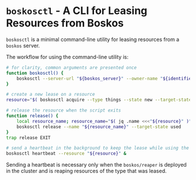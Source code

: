 # `boskosctl` - A CLI for Leasing Resources from Boskos

`boskosctl` is a minimal command-line utility for leasing resources from a `boskos` server.

The workflow for using the command-line utility is:

```sh
# for clarity, common arguments are presented once
function boskosctl() {
    boskosctl --server-url "${boskos_server}" --owner-name "${identifier}" "${@}"
}

# create a new lease on a resource
resource="$( boskosctl acquire --type things --state new --target-state owned --timeout 30m )"

# release the resource when the script exits
function release() {
    local resource_name; resource_name="$( jq .name <<<"${resource}" )"
    boskosctl release --name "${resource_name}" --target-state used
}
trap release EXIT

# send a heartbeat in the background to keep the lease while using the resource 
boskosctl heartbeat --resource "${resource}" & 
```

Sending a heartbeat is necessary only when the `boskos/reaper` is deployed in the cluster and is reaping resources of the type that was leased.